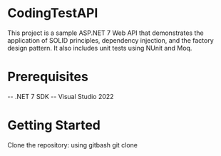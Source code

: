# CodingTestAPI
This project is a sample ASP.NET 7 Web API that demonstrates the application of SOLID principles, dependency injection, and the factory design pattern. It also includes unit tests using NUnit and Moq.

# Prerequisites
-- .NET 7 SDK
-- Visual Studio 2022

# Getting Started
Clone the repository:
using gitbash
git clone 




